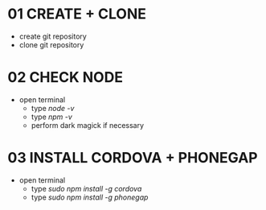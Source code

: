 # 01 CREATE + CLONE

* create git repository
* clone git repository

# 02 CHECK NODE

* open terminal
  * type *node -v*
  * type *npm -v*
  * perform dark magick if necessary

# 03 INSTALL CORDOVA + PHONEGAP

* open terminal
  * type *sudo npm install -g cordova*
  * type *sudo npm install -g phonegap*
